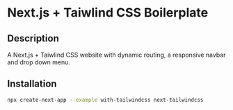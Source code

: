 # Next.js + Taiwlind CSS Boilerplate

## Description

A Next.js + Taiwlind CSS website with dynamic routing, a responsive navbar and drop down menu.

## Installation

```bash
npx create-next-app --example with-tailwindcss next-tailwindcss
